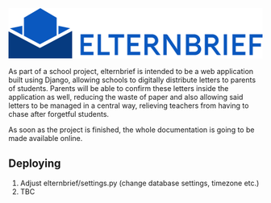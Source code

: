  <p align="center"><img src="logo/horizontal.png" alt="elternbrief" height="100px"></p>

As part of a school project, elternbrief is intended to be a web application built using Django, allowing schools to digitally distribute letters to parents of students. Parents will be able to confirm these letters inside the application as well, reducing the waste of paper and also allowing said letters to be managed in a central way, relieving teachers from having to chase after forgetful students.

As soon as the project is finished, the whole documentation is going to be made available online.

## Deploying
1. Adjust elternbrief/settings.py (change database settings, timezone etc.)
2. TBC
